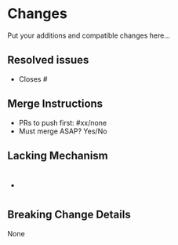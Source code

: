 # Changes
Put your additions and compatible changes here...

## Resolved issues
- Closes #

## Merge Instructions
<!--
Fixes, breaking change, or initial code of a feature should be merge as soon as possible. This is
because the can affect the code or experience greatly in the future. Enhancements can be deferred.
-->
- PRs to push first: #xx/none  <!-- Put PR number if there are or none. -->
- Must merge ASAP? Yes/No

## Lacking Mechanism
<!--
Note: Pull requester should create issues for lacking mechanisms then just link the issue number.
-->
- #

## Breaking Change Details
None
